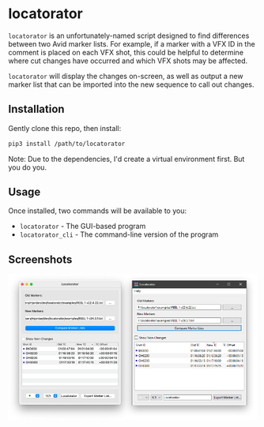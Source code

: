 # locatorator

`locatorator` is an unfortunately-named script designed to find differences between two Avid marker lists.  For example, if a marker with a VFX ID in the comment is placed on each VFX shot, this could be helpful to determine where cut changes have occurred and which VFX shots may be affected.

`locatorator` will display the changes on-screen, as well as output a new marker list that can be imported into the new sequence to call out changes.

## Installation
Gently clone this repo, then install:

```bash
pip3 install /path/to/locatorator
```

Note: Due to the dependencies, I'd create a virtual environment first. But you do you.

## Usage
Once installed, two commands will be available to you:

* `locatorator` - The GUI-based program
* `locatorator_cli` - The command-line version of the program

## Screenshots

![Locatorator on Mac OS X](docs/locatorator_osx.png)
